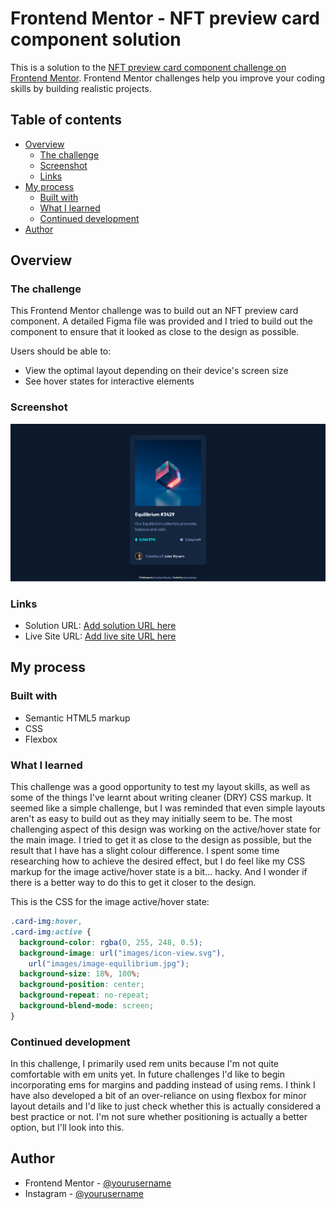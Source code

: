 # Frontend Mentor - NFT preview card component solution

This is a solution to the [NFT preview card component challenge on Frontend Mentor](https://www.frontendmentor.io/challenges/nft-preview-card-component-SbdUL_w0U). Frontend Mentor challenges help you improve your coding skills by building realistic projects.

## Table of contents

- [Overview](#overview)
  - [The challenge](#the-challenge)
  - [Screenshot](#screenshot)
  - [Links](#links)
- [My process](#my-process)
  - [Built with](#built-with)
  - [What I learned](#what-i-learned)
  - [Continued development](#continued-development)
- [Author](#author)

## Overview

### The challenge

This Frontend Mentor challenge was to build out an NFT preview card component. A detailed Figma file was provided and I tried to build out the component to ensure that it looked as close to the design as possible.

Users should be able to:

- View the optimal layout depending on their device's screen size
- See hover states for interactive elements

### Screenshot

![](fem-nft-preview-card-solution.png)

### Links

- Solution URL: [Add solution URL here](https://your-solution-url.com)
- Live Site URL: [Add live site URL here](https://fem-nft-preview-card-nine.vercel.app/)

## My process

### Built with

- Semantic HTML5 markup
- CSS
- Flexbox

### What I learned

This challenge was a good opportunity to test my layout skills, as well as some of the things I've learnt about writing cleaner (DRY) CSS markup. It seemed like a simple challenge, but I was reminded that even simple layouts aren't as easy to build out as they may initially seem to be. The most challenging aspect of this design was working on the active/hover state for the main image. I tried to get it as close to the design as possible, but the result that I have has a slight colour difference. I spent some time researching how to achieve the desired effect, but I do feel like my CSS markup for the image active/hover state is a bit... hacky. And I wonder if there is a better way to do this to get it closer to the design.

This is the CSS for the image active/hover state:

```css
.card-img:hover,
.card-img:active {
  background-color: rgba(0, 255, 248, 0.5);
  background-image: url("images/icon-view.svg"),
    url("images/image-equilibrium.jpg");
  background-size: 18%, 100%;
  background-position: center;
  background-repeat: no-repeat;
  background-blend-mode: screen;
}
```

### Continued development

In this challenge, I primarily used rem units because I'm not quite comfortable with em units yet. In future challenges I'd like to begin incorporating ems for margins and padding instead of using rems. I think I have also developed a bit of an over-reliance on using flexbox for minor layout details and I'd like to just check whether this is actually considered a best practice or not. I'm not sure whether positioning is actually a better option, but I'll look into this.

## Author

- Frontend Mentor - [@yourusername](https://www.frontendmentor.io/profile/yourusername)
- Instagram - [@yourusername](https://www.twitter.com/yourusername)
